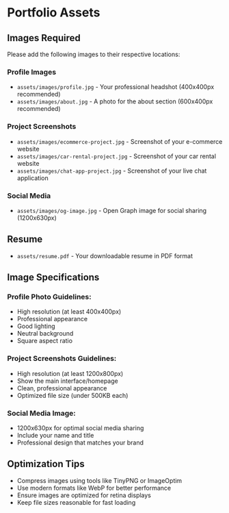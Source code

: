 # Portfolio Assets

## Images Required

Please add the following images to their respective locations:

### Profile Images
- `assets/images/profile.jpg` - Your professional headshot (400x400px recommended)
- `assets/images/about.jpg` - A photo for the about section (600x400px recommended)

### Project Screenshots
- `assets/images/ecommerce-project.jpg` - Screenshot of your e-commerce website
- `assets/images/car-rental-project.jpg` - Screenshot of your car rental website  
- `assets/images/chat-app-project.jpg` - Screenshot of your live chat application

### Social Media
- `assets/images/og-image.jpg` - Open Graph image for social sharing (1200x630px)

## Resume
- `assets/resume.pdf` - Your downloadable resume in PDF format

## Image Specifications

### Profile Photo Guidelines:
- High resolution (at least 400x400px)
- Professional appearance
- Good lighting
- Neutral background
- Square aspect ratio

### Project Screenshots Guidelines:
- High resolution (at least 1200x800px)
- Show the main interface/homepage
- Clean, professional appearance
- Optimized file size (under 500KB each)

### Social Media Image:
- 1200x630px for optimal social media sharing
- Include your name and title
- Professional design that matches your brand

## Optimization Tips
- Compress images using tools like TinyPNG or ImageOptim
- Use modern formats like WebP for better performance
- Ensure images are optimized for retina displays
- Keep file sizes reasonable for fast loading
